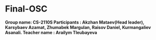 # Final-OSC
<b>Group name: CS-2110S
<b>Participants : Akzhan Mataev(Head leader), Karsybaev Azamat, Zhumabek Margulan, Raisov Daniel, Kurmangaliev Asanali.
<b>Teacher name : Arailym Tleubayeva
